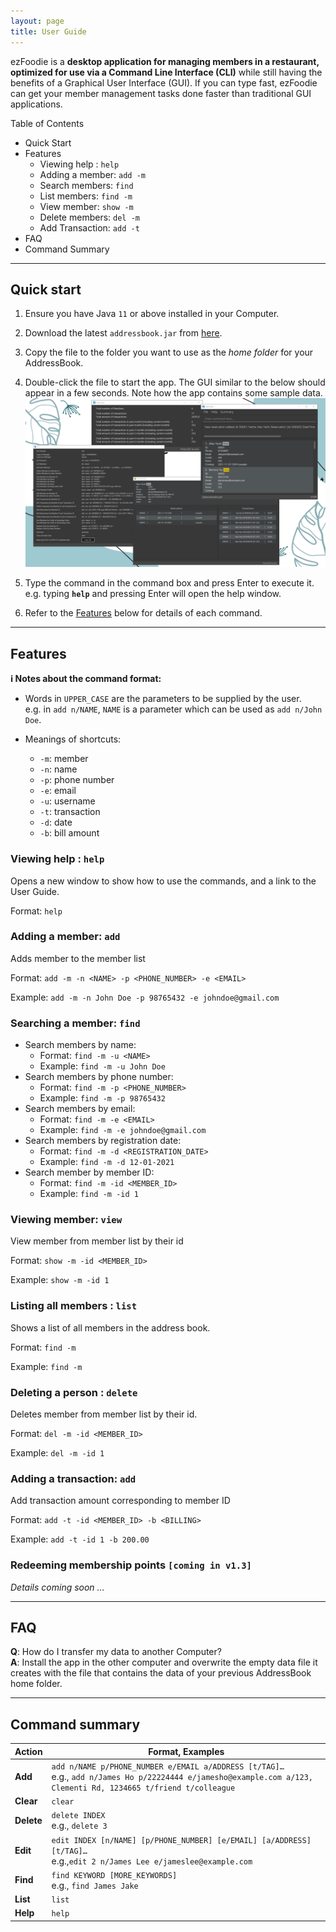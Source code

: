 ```yaml
---
layout: page
title: User Guide
---
```


ezFoodie is a **desktop application for managing members in a restaurant, optimized for use via a Command Line Interface 
(CLI)** while still having the benefits of a Graphical User Interface (GUI). If you can type fast, ezFoodie can get your 
member management tasks done faster than traditional GUI applications.

Table of Contents 
* Quick Start 
* Features
  * Viewing help : `help`
  * Adding a member: `add -m`
  * Search members: `find`
  * List members: `find -m`
  * View member: `show -m`
  * Delete members: `del -m`
  * Add Transaction: `add -t`
* FAQ
* Command Summary


--------------------------------------------------------------------------------------------------------------------

## Quick start

1. Ensure you have Java `11` or above installed in your Computer.

1. Download the latest `addressbook.jar` from [here](https://github.com/se-edu/addressbook-level3/releases).

1. Copy the file to the folder you want to use as the _home folder_ for your AddressBook.

1. Double-click the file to start the app. The GUI similar to the below should appear in a few seconds. Note how the 
   app contains some sample data.<br>
   ![Ui](images/Ui.png)

1. Type the command in the command box and press Enter to execute it. e.g. typing **`help`** and pressing Enter will 
   open the help window.<br>

1. Refer to the [Features](#features) below for details of each command.

--------------------------------------------------------------------------------------------------------------------

## Features

<div markdown="block" class="alert alert-info">

**:information_source: Notes about the command format:**<br>

* Words in `UPPER_CASE` are the parameters to be supplied by the user.<br>
  e.g. in `add n/NAME`, `NAME` is a parameter which can be used as `add n/John Doe`.

* Meanings of shortcuts:
  * `-m`: member 
  * `-n`: name 
  * `-p`: phone number
  * `-e`: email 
  * `-u`: username
  * `-t`: transaction
  * `-d`: date
  * `-b`: bill amount


</div>

### Viewing help : `help`

Opens a new window to show how to use the commands, and a link to the User Guide.

Format: `help`


### Adding a member: `add`

Adds member to the member list

Format: `add -m -n <NAME> -p <PHONE_NUMBER> -e <EMAIL>`

Example: `add -m -n John Doe -p 98765432 -e johndoe@gmail.com`

### Searching a member: `find`

* Search members by name:
  * Format: `find -m -u <NAME>` 
  * Example: `find -m -u John Doe` 
* Search members by phone number:
  * Format: `find -m -p <PHONE_NUMBER>`
  * Example: `find -m -p 98765432`
* Search members by email:
  * Format:  `find -m -e <EMAIL>`
  * Example: `find -m -e johndoe@gmail.com`
* Search members by registration date:
  * Format:  `find -m -d <REGISTRATION_DATE>`
  * Example: `find -m -d 12-01-2021` 
* Search member by member ID:
  * Format: `find -m -id <MEMBER_ID>`
  * Example: `find -m -id 1`

### Viewing member: `view`

View member from member list by their id

Format: `show -m -id <MEMBER_ID>`

Example: `show -m -id 1`

### Listing all members : `list`

Shows a list of all members in the address book.

Format: `find -m`

Example: `find -m`

### Deleting a person : `delete`

Deletes member from member list by their id.

Format: `del -m -id <MEMBER_ID>`

Example: `del -m -id 1`

### Adding a transaction: `add`

Add transaction amount corresponding to member ID

Format: `add -t -id <MEMBER_ID> -b <BILLING>`

Example: `add -t -id 1 -b 200.00`


### Redeeming membership points `[coming in v1.3]`

_Details coming soon ..._

--------------------------------------------------------------------------------------------------------------------

## FAQ

**Q**: How do I transfer my data to another Computer?<br>
**A**: Install the app in the other computer and overwrite the empty data file it creates with the file that contains 
the data of your previous AddressBook home folder.

--------------------------------------------------------------------------------------------------------------------

## Command summary

Action | Format, Examples
--------|------------------
**Add** | `add n/NAME p/PHONE_NUMBER e/EMAIL a/ADDRESS [t/TAG]…​` <br> e.g., `add n/James Ho p/22224444 e/jamesho@example.com a/123, Clementi Rd, 1234665 t/friend t/colleague`
**Clear** | `clear`
**Delete** | `delete INDEX`<br> e.g., `delete 3`
**Edit** | `edit INDEX [n/NAME] [p/PHONE_NUMBER] [e/EMAIL] [a/ADDRESS] [t/TAG]…​`<br> e.g.,`edit 2 n/James Lee e/jameslee@example.com`
**Find** | `find KEYWORD [MORE_KEYWORDS]`<br> e.g., `find James Jake`
**List** | `list`
**Help** | `help`
